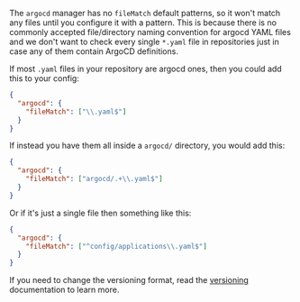 The `argocd` manager has no `fileMatch` default patterns, so it won't match any files until you configure it with a pattern. This is because there is no commonly accepted file/directory naming convention for argocd YAML files and we don't want to check every single `*.yaml` file in repositories just in case any of them contain ArgoCD definitions.

If most `.yaml` files in your repository are argocd ones, then you could add this to your config:

```json
{
  "argocd": {
    "fileMatch": ["\\.yaml$"]
  }
}
```

If instead you have them all inside a `argocd/` directory, you would add this:

```json
{
  "argocd": {
    "fileMatch": ["argocd/.+\\.yaml$"]
  }
}
```

Or if it's just a single file then something like this:

```json
{
  "argocd": {
    "fileMatch": ["^config/applications\\.yaml$"]
  }
}
```

If you need to change the versioning format, read the [versioning](https://docs.renovatebot.com/modules/versioning/) documentation to learn more.
